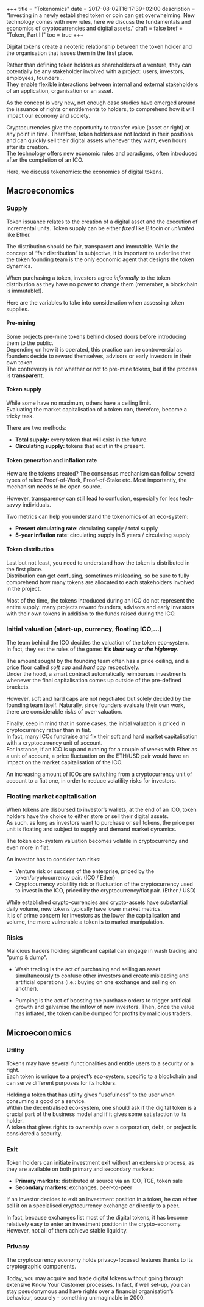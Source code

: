 +++
title = "Tokenomics"
date = 2017-08-02T16:17:39+02:00
description = "Investing in a newly established token or coin can get overwhelming. New technology comes with new rules, here we discuss the fundamentals and economics of cryptocurrencies and digital assets."
draft = false
bref = "Token, Part III"
toc = true
+++

Digital tokens create a neoteric relationship between the token holder and the organisation that issues them in the first place.

Rather than defining token holders as shareholders of a venture, they can potentially be any stakeholder involved with a project: users, investors, employees, founders…  
They enable flexible interactions between internal and external stakeholders of an application, organisation or an asset.

As the concept is very new, not enough case studies have emerged around the issuance of rights or entitlements to holders, to comprehend how it will impact our economy and society.

Cryptocurrencies give the opportunity to transfer value (asset or right) at any point in time. Therefore, token holders are not locked in their positions and can quickly sell their digital assets whenever they want, even hours after its creation.  
The technology offers new economic rules and paradigms, often introduced after the completion of an ICO.

Here, we discuss tokenomics: the economics of digital tokens.

## Macroeconomics

### Supply

Token issuance relates to the creation of a digital asset and the execution of incremental units.
Token supply can be either *_fixed_* like Bitcoin or *_unlimited_* like Ether.

The distribution should be fair, transparent and immutable.
While the concept of “fair distribution” is subjective, it is important to underline that the token founding team is the only economic agent that designs the token dynamics.

When purchasing a token, investors agree _informally_ to the token distribution as they have no power to change them (remember, a blockchain is immutable!).

Here are the variables to take into consideration when assessing token supplies.

#### Pre-mining

Some projects pre-mine tokens behind closed doors before introducing them to the public.  
Depending on how it is operated, this practice can be controversial as founders decide to reward themselves, advisors or early investors in their own token.  
The controversy is not whether or not to pre-mine tokens, but if the process is **transparent**.

#### Token supply

While some have no maximum, others have a ceiling limit.  
Evaluating the market capitalisation of a token can, therefore, become a tricky task.

There are two methods:

* **Total supply:** every token that will exist in the future.
* **Circulating supply:** tokens that exist in the present.

#### Token generation and inflation rate

How are the tokens created? The consensus mechanism can follow several types of rules: Proof-of-Work, Proof-of-Stake etc.
Most importantly, the mechanism needs to be open-source.

However, transparency can still lead to confusion, especially for less tech-savvy individuals.

Two metrics can help you understand the tokenomics of an eco-system:

* **Present circulating rate**: circulating supply / total supply
* **5-year inflation rate**: circulating supply in 5 years / circulating supply

#### Token distribution

Last but not least, you need to understand how the token is distributed in the first place.  
Distribution can get confusing, sometimes misleading, so be sure to fully comprehend how many tokens are allocated to each stakeholders involved in the project.

Most of the time, the tokens introduced during an ICO do not represent the entire supply: many projects reward founders, advisors and early investors with their own tokens in addition to the funds raised during the ICO.

### Initial valuation (start-up, currency, floating ICO,...)

The team behind the ICO decides the valuation of the token eco-system.  
In fact, they set the rules of the game: **_it’s their way or the highway_**.

The amount sought by the founding team often has a price ceiling, and a price floor called _soft cap_ and _hard cap_ respectively.  
Under the hood, a smart contract automatically reimburses investments whenever the final capitalisation comes up outside of the pre-defined brackets.

However, soft and hard caps are not negotiated but solely decided by the founding team itself. Naturally, since founders evaluate their own work, there are considerable risks of over-valuation.

Finally, keep in mind that in some cases, the initial valuation is priced in cryptocurrency rather than in fiat.  
In fact, many ICOs fundraise and fix their soft and hard market capitalisation with a cryptocurrency unit of account.  
For instance, if an ICO is up and running for a couple of weeks with Ether as a unit of account, a price fluctuation on the ETH/USD pair would have an impact on the market capitalisation of the ICO.

An increasing amount of ICOs are switching from a cryptocurrency unit of account to a fiat one, in order to reduce volatility risks for investors.

### Floating market capitalisation

When tokens are disbursed to investor’s wallets, at the end of an ICO, token holders have the choice to either store or sell their digital assets.  
As such, as long as investors want to purchase or sell tokens, the price per unit is floating and subject to supply and demand market dynamics.

The token eco-system valuation becomes volatile in cryptocurrency and even more in fiat.

An investor has to consider two risks:

* Venture risk or success of the enterprise, priced by the token/cryptocurrency pair. (ICO / Ether)
* Cryptocurrency volatility risk or fluctuation of the cryptocurrency used to invest in the ICO, priced by the cryptocurrency/fiat pair. (Ether / USD)

While established crypto-currencies and crypto-assets have substantial daily volume, new tokens typically have lower market metrics.  
It is of prime concern for investors as the lower the capitalisation and volume, the more vulnerable a token is to market manipulation.

### Risks

Malicious traders holding significant capital can engage in wash trading and "pump & dump".

* Wash trading is the act of purchasing and selling an asset simultaneously to confuse other investors and create misleading and artificial operations (i.e.: buying on one exchange and selling on another).

* Pumping is the act of boosting the purchase orders to trigger artificial growth and galvanise the inflow of new investors.
Then, once the value has inflated, the token can be dumped for profits by malicious traders.

## Microeconomics

### Utility

Tokens may have several functionalities and entitle users to a security or a right.  
Each token is unique to a project’s eco-system, specific to a blockchain and can serve different purposes for its holders.

Holding a token that has utility gives “usefulness” to the user when consuming a good or a service.  
Within the decentralised eco-system, one should ask if the digital token is a crucial part of the business model and if it gives some satisfaction to its holder.  
A token that gives rights to ownership over a corporation, debt, or project is considered a security.

### Exit

Token holders can initiate investment exit without an extensive process, as they are available on both primary and secondary markets:

* **Primary markets**: distributed at source via an ICO, TGE, token sale
* **Secondary markets**: exchanges, peer-to-peer

If an investor decides to exit an investment position in a token, he can either sell it on a specialised cryptocurrency exchange or directly to a peer.

In fact, because exchanges list most of the digital tokens, it has become relatively easy to enter an investment position in the crypto-economy. However, not all of them achieve stable liquidity.

### Privacy

The cryptocurrency economy holds privacy-focused features thanks to its cryptographic components.

Today, you may acquire and trade digital tokens without going through extensive Know Your Customer processes.
In fact, if well set-up, you can stay pseudonymous and have rights over a financial organisation’s behaviour, securely - something unimaginable in 2000.
